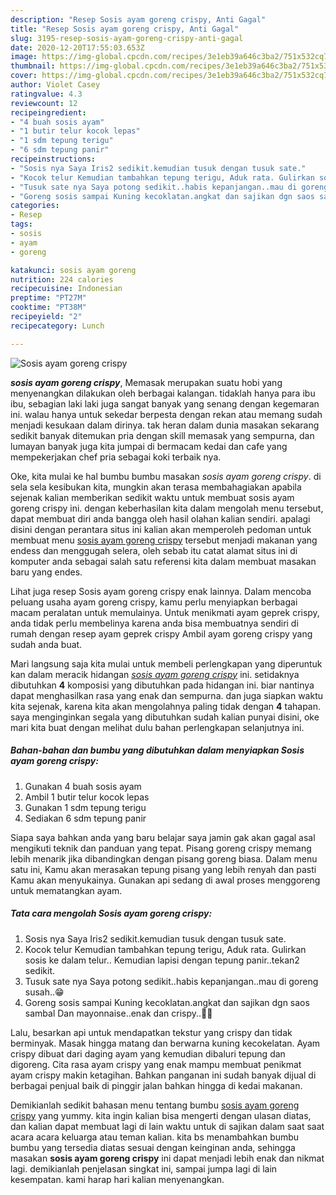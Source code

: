 ```yaml
---
description: "Resep Sosis ayam goreng crispy, Anti Gagal"
title: "Resep Sosis ayam goreng crispy, Anti Gagal"
slug: 3195-resep-sosis-ayam-goreng-crispy-anti-gagal
date: 2020-12-20T17:55:03.653Z
image: https://img-global.cpcdn.com/recipes/3e1eb39a646c3ba2/751x532cq70/sosis-ayam-goreng-crispy-foto-resep-utama.jpg
thumbnail: https://img-global.cpcdn.com/recipes/3e1eb39a646c3ba2/751x532cq70/sosis-ayam-goreng-crispy-foto-resep-utama.jpg
cover: https://img-global.cpcdn.com/recipes/3e1eb39a646c3ba2/751x532cq70/sosis-ayam-goreng-crispy-foto-resep-utama.jpg
author: Violet Casey
ratingvalue: 4.3
reviewcount: 12
recipeingredient:
- "4 buah sosis ayam"
- "1 butir telur kocok lepas"
- "1 sdm tepung terigu"
- "6 sdm tepung panir"
recipeinstructions:
- "Sosis nya Saya Iris2 sedikit.kemudian tusuk dengan tusuk sate."
- "Kocok telur Kemudian tambahkan tepung terigu, Aduk rata. Gulirkan sosis ke dalam telur.. Kemudian lapisi dengan tepung panir..tekan2 sedikit."
- "Tusuk sate nya Saya potong sedikit..habis kepanjangan..mau di goreng susah..😁"
- "Goreng sosis sampai Kuning kecoklatan.angkat dan sajikan dgn saos sambal Dan mayonnaise..enak dan crispy..🤤🤤"
categories:
- Resep
tags:
- sosis
- ayam
- goreng

katakunci: sosis ayam goreng 
nutrition: 224 calories
recipecuisine: Indonesian
preptime: "PT27M"
cooktime: "PT38M"
recipeyield: "2"
recipecategory: Lunch

---
```



![Sosis ayam goreng crispy](https://img-global.cpcdn.com/recipes/3e1eb39a646c3ba2/751x532cq70/sosis-ayam-goreng-crispy-foto-resep-utama.jpg)

<b><i>sosis ayam goreng crispy</i></b>, Memasak merupakan suatu hobi yang menyenangkan dilakukan oleh berbagai kalangan. tidaklah hanya para ibu ibu, sebagian laki laki juga sangat banyak yang senang dengan kegemaran ini. walau hanya untuk sekedar berpesta dengan rekan atau memang sudah menjadi kesukaan dalam dirinya. tak heran dalam dunia masakan sekarang sedikit banyak ditemukan pria dengan skill memasak yang sempurna, dan lumayan banyak juga kita jumpai di bermacam kedai dan cafe yang mempekerjakan chef pria sebagai koki terbaik nya.

Oke, kita mulai ke hal bumbu bumbu masakan <i>sosis ayam goreng crispy</i>. di sela sela kesibukan kita, mungkin akan terasa membahagiakan apabila sejenak kalian memberikan sedikit waktu untuk membuat sosis ayam goreng crispy ini. dengan keberhasilan kita dalam mengolah menu tersebut, dapat membuat diri anda bangga oleh hasil olahan kalian sendiri. apalagi disini dengan perantara situs ini kalian akan memperoleh pedoman untuk membuat menu <u>sosis ayam goreng crispy</u> tersebut menjadi makanan yang endess dan menggugah selera, oleh sebab itu catat alamat situs ini di komputer anda sebagai salah satu referensi kita dalam membuat masakan baru yang endes.

Lihat juga resep Sosis ayam goreng crispy enak lainnya. Dalam mencoba peluang usaha ayam goreng crispy, kamu perlu menyiapkan berbagai macam peralatan untuk memulainya. Untuk menikmati ayam geprek crispy, anda tidak perlu membelinya karena anda bisa membuatnya sendiri di rumah dengan resep ayam geprek crispy Ambil ayam goreng crispy yang sudah anda buat.


Mari langsung saja kita mulai untuk membeli perlengkapan yang diperuntuk kan dalam meracik hidangan <u><i>sosis ayam goreng crispy</i></u> ini. setidaknya dibutuhkan <b>4</b> komposisi yang dibutuhkan pada hidangan ini. biar nantinya dapat menghasilkan rasa yang enak dan sempurna. dan juga siapkan waktu kita sejenak, karena kita akan mengolahnya paling tidak dengan <b>4</b> tahapan. saya menginginkan segala yang dibutuhkan sudah kalian punyai disini, oke mari kita buat dengan melihat dulu bahan perlengkapan selanjutnya ini.

<!--inarticleads1-->

##### Bahan-bahan dan bumbu yang dibutuhkan dalam menyiapkan Sosis ayam goreng crispy:

1. Gunakan 4 buah sosis ayam
1. Ambil 1 butir telur kocok lepas
1. Gunakan 1 sdm tepung terigu
1. Sediakan 6 sdm tepung panir


Siapa saya bahkan anda yang baru belajar saya jamin gak akan gagal asal mengikuti teknik dan panduan yang tepat. Pisang goreng crispy memang lebih menarik jika dibandingkan dengan pisang goreng biasa. Dalam menu satu ini, Kamu akan merasakan tepung pisang yang lebih renyah dan pasti Kamu akan menyukainya. Gunakan api sedang di awal proses menggoreng untuk mematangkan ayam. 

<!--inarticleads2-->

##### Tata cara mengolah Sosis ayam goreng crispy:

1. Sosis nya Saya Iris2 sedikit.kemudian tusuk dengan tusuk sate.
1. Kocok telur Kemudian tambahkan tepung terigu, Aduk rata. Gulirkan sosis ke dalam telur.. Kemudian lapisi dengan tepung panir..tekan2 sedikit.
1. Tusuk sate nya Saya potong sedikit..habis kepanjangan..mau di goreng susah..😁
1. Goreng sosis sampai Kuning kecoklatan.angkat dan sajikan dgn saos sambal Dan mayonnaise..enak dan crispy..🤤🤤


Lalu, besarkan api untuk mendapatkan tekstur yang crispy dan tidak berminyak. Masak hingga matang dan berwarna kuning kecokelatan. Ayam crispy dibuat dari daging ayam yang kemudian dibaluri tepung dan digoreng. Cita rasa ayam crispy yang enak mampu membuat penikmat ayam crispy makin ketagihan. Bahkan panganan ini sudah banyak dijual di berbagai penjual baik di pinggir jalan bahkan hingga di kedai makanan. 

Demikianlah sedikit bahasan menu tentang bumbu <u>sosis ayam goreng crispy</u> yang yummy. kita ingin kalian bisa mengerti dengan ulasan diatas, dan kalian dapat membuat lagi di lain waktu untuk di sajikan dalam saat saat acara acara keluarga atau teman kalian. kita bs menambahkan bumbu bumbu yang tersedia diatas sesuai dengan keinginan anda, sehingga masakan <b>sosis ayam goreng crispy</b> ini dapat menjadi lebih enak dan nikmat lagi. demikianlah penjelasan singkat ini, sampai jumpa lagi di lain kesempatan. kami harap hari kalian menyenangkan.
